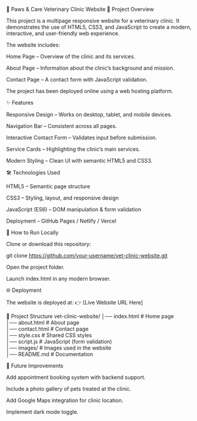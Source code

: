 🐾 Paws & Care Veterinary Clinic Website
📌 Project Overview

This project is a multipage responsive website for a veterinary clinic.
It demonstrates the use of HTML5, CSS3, and JavaScript to create a modern, interactive, and user-friendly web experience.

The website includes:

Home Page – Overview of the clinic and its services.

About Page – Information about the clinic’s background and mission.

Contact Page – A contact form with JavaScript validation.

The project has been deployed online using a web hosting platform.

✨ Features

Responsive Design – Works on desktop, tablet, and mobile devices.

Navigation Bar – Consistent across all pages.

Interactive Contact Form – Validates input before submission.

Service Cards – Highlighting the clinic’s main services.

Modern Styling – Clean UI with semantic HTML5 and CSS3.

🛠️ Technologies Used

HTML5 – Semantic page structure

CSS3 – Styling, layout, and responsive design

JavaScript (ES6) – DOM manipulation & form validation

Deployment – GitHub Pages / Netlify / Vercel

🚀 How to Run Locally

Clone or download this repository:

git clone https://github.com/your-username/vet-clinic-website.git


Open the project folder.

Launch index.html in any modern browser.

🌐 Deployment

The website is deployed at:
👉 [Live Website URL Here]

📂 Project Structure
vet-clinic-website/
│── index.html       # Home page  
│── about.html       # About page  
│── contact.html     # Contact page  
│── style.css        # Shared CSS styles  
│── script.js        # JavaScript (form validation)  
│── images/          # Images used in the website  
│── README.md        # Documentation  

🔮 Future Improvements

Add appointment booking system with backend support.

Include a photo gallery of pets treated at the clinic.

Add Google Maps integration for clinic location.

Implement dark mode toggle.

